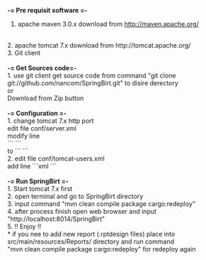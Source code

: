 <b>-= Pre requisit software =- </b>
<br/>
1. apache maven 3.0.x download from http://maven.apache.org/
<br/>
2. apache tomcat 7.x download from http://tomcat.apache.org/
<br/>
3. Git client 
<br/>
<br/>
<b>-= Get Sources code=-</b>
<br/>
1. use git client get source code from command "git clone git://github.com/nancom/SpringBirt.git" to disire derectory
<br/>
or
<br>
Download from Zip button
<br/>
<br/>
<b>-= Configuration =-</b>
<br/>
1. change tomcat 7.x http port 
   <br/>
   edit file conf/server.xml
    <br/>
    modify line <br/>``` <Connector connectionTimeout="20000" port="8080" protocol="HTTP/1.1" redirectPort="8443"/> ```
    <br/> to         
            ```  <Connector connectionTimeout="20000" port="8014" protocol="HTTP/1.1" redirectPort="8443"/> ```
<br/>
2. edit file conf/tomcat-users.xml
   <br/>
   add line
   ```xml
       <role rolename="manager-gui"/>
       <role rolename="manager-script"/>
       <role rolename="admin-gui"/> 
       <role rolename="admin-script"/> 
       <user password="s3cret" roles="manager-script,manager-gui,admin-gui,admin-script" username="tomcat"/>
   ```
<br/> 
<br/>
<b>-= Run SpringBirt =-</b>
<br/>
1. Start tomcat 7.x first
<br/>
2. open terminal and go to SpringBirt directory
<br/>
3. input command "mvn clean compile package cargo:redeploy"
<br/>
4. after process finish open web browser and input "http://localhost:8014/SpringBirt"
<br/>
5. !! Enjoy !!

<br/>
* if you nee to add new report (.rptdesign files) place into src/main/resources/Reports/ directory and run command
<br/> 
"mvn clean compile package cargo:redeploy" for redeploy again
